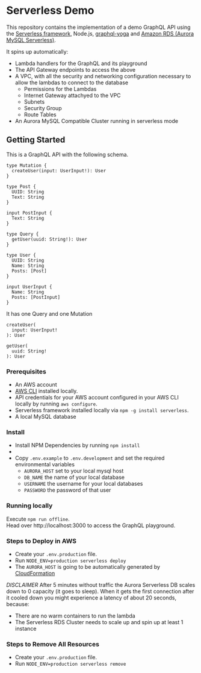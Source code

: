 # Serverless Demo

This repository contains the implementation of a demo GraphQL API using the 
[Serverless framework](https://serverless.com/framework/), Node.js, 
[graphql-yoga](https://github.com/prisma-labs/graphql-yoga) and
[Amazon RDS (Aurora MySQL Serverless)](https://aws.amazon.com/rds/aurora/serverless/).

It spins up automatically:
* Lambda handlers for the GraphQL and its playground
* The API Gateway endpoints to access the above
* A VPC, with all the security and networking configuration necessary to allow 
the lambdas to connect to the database
  * Permissions for the Lambdas
  * Internet Gateway attachyed to the VPC
  * Subnets
  * Security Group
  * Route Tables
* An Aurora MySQL Compatible Cluster running in serverless mode

## Getting Started

This is a GraphQL API with the following schema.

```
type Mutation {
  createUser(input: UserInput!): User
}

type Post {
  UUID: String
  Text: String
}

input PostInput {
  Text: String
}

type Query {
  getUser(uuid: String!): User
}

type User {
  UUID: String
  Name: String
  Posts: [Post]
}

input UserInput {
  Name: String
  Posts: [PostInput]
}
```

It has one Query and one Mutation

```
createUser(
  input: UserInput!
): User

getUser(
  uuid: String!
): User
```

### Prerequisites

* An AWS account
* [AWS CLI](https://aws.amazon.com/cli/) installed locally.
* API credentials for your AWS account configured in your AWS CLI locally by running `aws configure`.
* Serverless framework installed locally via `npm -g install serverless`.
* A local MySQL database 

### Install

* Install NPM Dependencies by running `npm install`
* 
* Copy `.env.example` to `.env.development` and set the required environmental variables
  * `AURORA_HOST` set to your local mysql host 
  * `DB_NAME` the name of your local database
  * `USERNAME` the username for your local databases
  * `PASSWORD`  the password of that user

### Running locally

Execute `npm run offline`.    
Head over http://localhost:3000 to access the GraphQL playground.

### Steps to Deploy in AWS

* Create your `.env.production` file.
* Run `NODE_ENV=production serverless deploy`
* The `AURORA_HOST` is going to be automatically generated by [CloudFormation](https://github.com/whiteprompt/9270-R-D-serverless-demo/blob/d27e8ce50f7ca2729632c9700b51e2f7e08aa6a2/serverless.yml#L10-L15)

*DISCLAIMER* After 5 minutes without traffic the Aurora Serverless DB scales 
down to 0 capacity (it goes to sleep). When it gets the first connection after 
it cooled down you might experience a latency of about 20 seconds, because:

* There are no warm containers to run the lambda
* The Serverless RDS Cluster needs to scale up and spin up at least 1 instance

### Steps to Remove All Resources

* Create your `.env.production` file.
* Run `NODE_ENV=production serverless remove`
